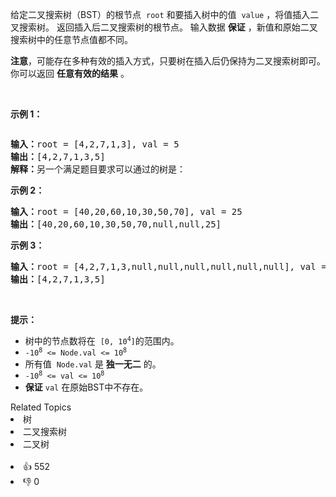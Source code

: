 <p>给定二叉搜索树（BST）的根节点
 <meta charset="UTF-8" />&nbsp;<code>root</code>&nbsp;和要插入树中的值
 <meta charset="UTF-8" />&nbsp;<code>value</code>&nbsp;，将值插入二叉搜索树。 返回插入后二叉搜索树的根节点。 输入数据 <strong>保证</strong> ，新值和原始二叉搜索树中的任意节点值都不同。</p>

<p><strong>注意</strong>，可能存在多种有效的插入方式，只要树在插入后仍保持为二叉搜索树即可。 你可以返回 <strong>任意有效的结果</strong> 。</p>

<p>&nbsp;</p>

<p><strong>示例 1：</strong></p> 
<img alt="" src="https://assets.leetcode.com/uploads/2020/10/05/insertbst.jpg" /> 
<pre>
<strong>输入：</strong>root = [4,2,7,1,3], val = 5
<strong>输出：</strong>[4,2,7,1,3,5]
<strong>解释：</strong>另一个满足题目要求可以通过的树是：
<img alt="" src="https://assets.leetcode.com/uploads/2020/10/05/bst.jpg" />
</pre>

<p><strong>示例 2：</strong></p>

<pre>
<strong>输入：</strong>root = [40,20,60,10,30,50,70], val = 25
<strong>输出：</strong>[40,20,60,10,30,50,70,null,null,25]
</pre>

<p><strong>示例 3：</strong></p>

<pre>
<strong>输入：</strong>root = [4,2,7,1,3,null,null,null,null,null,null], val = 5
<strong>输出：</strong>[4,2,7,1,3,5]
</pre>

<p>&nbsp;</p>

<p><strong>提示：</strong></p>

<ul> 
 <li>树中的节点数将在
  <meta charset="UTF-8" />&nbsp;<code>[0,&nbsp;10<sup>4</sup>]</code>的范围内。
  <meta charset="UTF-8" /></li> 
 <li><code>-10<sup>8</sup>&nbsp;&lt;= Node.val &lt;= 10<sup>8</sup></code></li> 
 <li>所有值&nbsp;
  <meta charset="UTF-8" /><code>Node.val</code>&nbsp;是&nbsp;<strong>独一无二</strong>&nbsp;的。</li> 
 <li><code>-10<sup>8</sup>&nbsp;&lt;= val &lt;= 10<sup>8</sup></code></li> 
 <li><strong>保证</strong>&nbsp;<code>val</code>&nbsp;在原始BST中不存在。</li> 
</ul>

<div><div>Related Topics</div><div><li>树</li><li>二叉搜索树</li><li>二叉树</li></div></div><br><div><li>👍 552</li><li>👎 0</li></div>